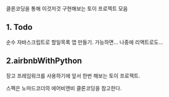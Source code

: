 클론코딩을 통해 이것저것 구현해보는 토이 프로젝트 모음
## 1. Todo

순수 자바스크립트로 할일목록 앱 만들기.
가능하면... 나중에 리액트로도...

## 2.airbnbWithPython

장고 프레임워크를 사용하기에 앞서 한번 해보는 토이 프로젝트.

스펙은 노마드코더의 에어비앤비 클론코딩을 참고한다.
